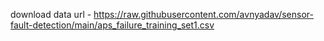 download data url - https://raw.githubusercontent.com/avnyadav/sensor-fault-detection/main/aps_failure_training_set1.csv